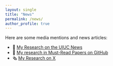 ```yaml
---
layout: single
title: "News"
permalink: /news/
author_profile: true
---
```


Here are some media mentions and news articles:

- 📢 [My Research on the UIUC News](https://csl.illinois.edu/news-and-media/team-effort-leading-to-significantly-higher-llm-execution-speed-and-high-profile-industrial-adoption)
- 📰 [My research in Must-Read Papers on GitHub](https://github.com/hemingkx/SpeculativeDecodingPapers)
- 🗞️ [My Research on X](https://x.com/Memoirs/status/1930435475073875988)

